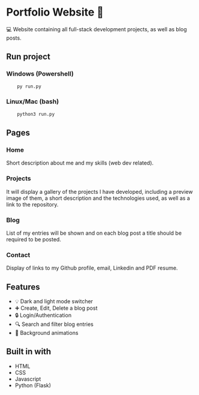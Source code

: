# Portfolio Website 👋

💻 Website containing all full-stack development projects, as well as blog posts.

## Run project
### Windows (Powershell)
```bash
    py run.py
```
### Linux/Mac (bash)
```bash
    python3 run.py
```

## Pages

### Home

Short description about me and my skills (web dev related).

### Projects

It will display a gallery of the projects I have developed,
including a preview image of them, a short description and the
technologies used, as well as a link to the repository.

### Blog

List of my entries will be shown and on each blog post a title
should be required to be posted.

### Contact

Display of links to my Github profile, email, Linkedin and PDF
resume.

## Features

- 💡 Dark and light mode switcher
- ➕ Create, Edit, Delete a blog post
- 🔒 Login/Authentication
- 🔍 Search and filter blog entries
- 🎨 Background animations

## Built in with

- HTML
- CSS
- Javascript
- Python (Flask)
